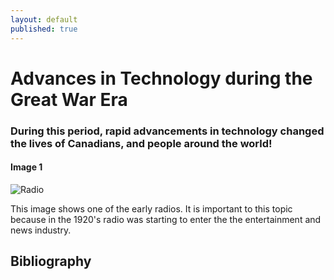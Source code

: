 ```yaml
---
layout: default
published: true
---
```

# Advances in Technology during the Great War Era

### During this period, rapid advancements in technology changed the lives of Canadians, and people around the world!

#### Image 1

![Radio](https://inktank.fi/wp-content/uploads/2016/02/Radio-broadcast-in-the-1920s.jpg)

This image shows one of the early radios. It is important to this topic because in the 1920's radio was starting to enter the the entertainment and news industry.

## Bibliography



